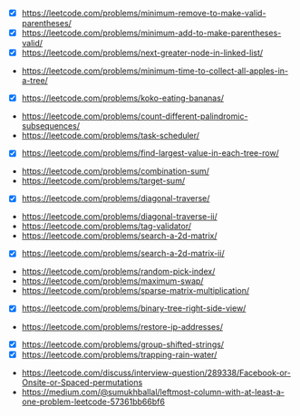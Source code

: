 - [x] https://leetcode.com/problems/minimum-remove-to-make-valid-parentheses/
- [x] https://leetcode.com/problems/minimum-add-to-make-parentheses-valid/
- [x] https://leetcode.com/problems/next-greater-node-in-linked-list/
- https://leetcode.com/problems/minimum-time-to-collect-all-apples-in-a-tree/
- [x] https://leetcode.com/problems/koko-eating-bananas/
- https://leetcode.com/problems/count-different-palindromic-subsequences/
- https://leetcode.com/problems/task-scheduler/
- [x] https://leetcode.com/problems/find-largest-value-in-each-tree-row/
- https://leetcode.com/problems/combination-sum/
- https://leetcode.com/problems/target-sum/
- [x] https://leetcode.com/problems/diagonal-traverse/
- https://leetcode.com/problems/diagonal-traverse-ii/
- https://leetcode.com/problems/tag-validator/
- https://leetcode.com/problems/search-a-2d-matrix/
- [x] https://leetcode.com/problems/search-a-2d-matrix-ii/
- https://leetcode.com/problems/random-pick-index/
- https://leetcode.com/problems/maximum-swap/
- https://leetcode.com/problems/sparse-matrix-multiplication/
- [x] https://leetcode.com/problems/binary-tree-right-side-view/
- https://leetcode.com/problems/restore-ip-addresses/
- [x] https://leetcode.com/problems/group-shifted-strings/
- [x] https://leetcode.com/problems/trapping-rain-water/
- https://leetcode.com/discuss/interview-question/289338/Facebook-or-Onsite-or-Spaced-permutations
- https://medium.com/@sumukhballal/leftmost-column-with-at-least-a-one-problem-leetcode-57361bb66bf6
